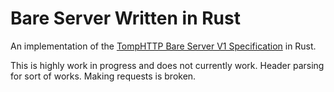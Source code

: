 # Bare Server Written in Rust

An implementation of the [TompHTTP Bare Server V1 Specification](https://github.com/tomphttp/specifications/blob/master/BareServerV1.md) in Rust.

This is highly work in progress and does not currently work. Header parsing for sort of works. Making requests is broken.
